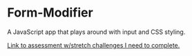 # Form-Modifier

A JavaScript app that plays around with input and CSS styling.

[Link to assessment w/stretch challenges I need to complete.](https://github.com/Make-School-Courses/FEW-1.1-Web-Foundations/tree/master/assessments)
